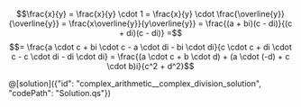 
$$\frac{x}{y} = \frac{x}{y} \cdot 1 = \frac{x}{y} \cdot \frac{\overline{y}}{\overline{y}} = 
    \frac{x\overline{y}}{y\overline{y}} = \frac{(a + bi)(c - di)}{(c + di)(c - di)} =$$
$$= \frac{a \cdot c + bi \cdot c - a \cdot di - bi \cdot di}{c \cdot c + di \cdot c - c \cdot di - di \cdot di} =
    \frac{(a \cdot c + b \cdot d) + (a \cdot (-d) + c \cdot b)i}{c^2 + d^2}$$

@[solution]({"id": "complex_arithmetic__complex_division_solution", "codePath": "Solution.qs"})
